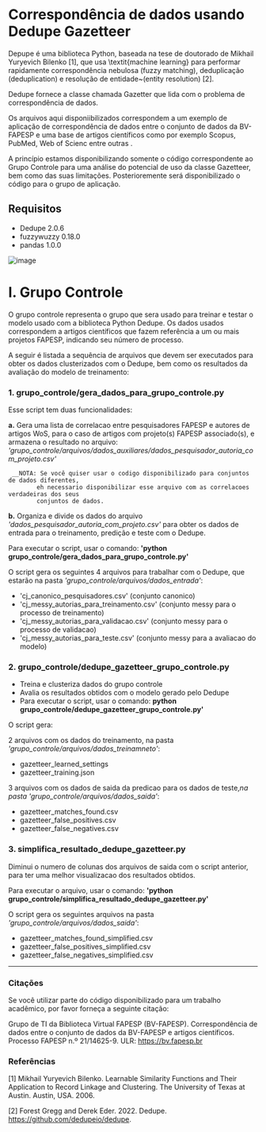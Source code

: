 # Correspondência de dados usando Dedupe Gazetteer

Depupe é uma biblioteca Python, baseada na tese de doutorado de Mikhail Yuryevich Bilenko [1], que usa \textit{machine learning} para performar rapidamente correspondência nebulosa (fuzzy matching), deduplicação (deduplication) e resolução de entidade~(entity resolution) [2].

Dedupe fornece a classe chamada Gazetter que lida com o problema de correspondência de dados.

Os arquivos aqui disponiibilizados correspondem a um exemplo de aplicação de correspondência de dados entre o conjunto de
dados da BV-FAPESP e uma base de artigos científicos como por exemplo Scopus, PubMed, Web of Scienc entre outras .

A princípio estamos disponibilizando somente o código correspondente ao Grupo Controle para uma análise do potencial de uso da classe Gazetteer, bem como das suas limitações. Posterioremente será disponibilizado o código para o grupo de aplicação.


## Requisitos

- Dedupe 2.0.6
- fuzzywuzzy 0.18.0
- pandas 1.0.0


![image](https://user-images.githubusercontent.com/110296380/181920468-aacc0063-81c4-45e0-a8fd-0d897952a00a.png)



# I. Grupo Controle
O grupo controle representa o grupo que sera usado para treinar e testar o modelo usado com a biblioteca Python Dedupe.
Os dados usados correspondem a artigos científicos que fazem referência a um ou mais projetos FAPESP, indicando seu número de processo.

A seguir é listada a sequência de arquivos que devem ser executados para obter os dados clusterizados com o Dedupe, bem como os resultados da avaliação do modelo de treinamento:

### 1. grupo_controle/gera_dados_para_grupo_controle.py

  Esse script tem duas funcionalidades:

  **a.** Gera uma lista de correlacao entre pesquisadores FAPESP e autores de artigos WoS,
   para o caso de artigos com projeto(s) FAPESP associado(s), e armazena o resultado
   no arquivo:
   *'grupo_controle/arquivos/dados_auxiliares/dados_pesquisador_autoria_com_projeto.csv'*

     __NOTA: Se você quiser usar o codigo disponibilizado para conjuntos de dados diferentes,
            eh necessario disponibilizar esse arquivo com as correlacoes verdadeiras dos seus
            conjuntos de dados.

  **b.** Organiza e divide os dados do arquivo *'dados_pesquisador_autoria_com_projeto.csv'*
    para obter os dados de entrada para o treinamento, predição e teste com o Dedupe.

Para executar o script, usar o comando: **'python grupo_controle/gera_dados_para_grupo_controle.py'**

O script gera os seguintes 4 arquivos para trabalhar com o Dedupe, que estarão na pasta *'grupo_controle/arquivos/dados_entrada'*:
- 'cj_canonico_pesquisadores.csv' (conjunto canonico)
- 'cj_messy_autorias_para_treinamento.csv' (conjunto messy para o processo de treinamento)
- 'cj_messy_autorias_para_validacao.csv' (conjunto messy para o processo de validacao)
- 'cj_messy_autorias_para_teste.csv' (conjunto messy para a avaliacao do modelo)


### 2. grupo_controle/dedupe_gazetteer_grupo_controle.py

- Treina e clusteriza dados do grupo controle
- Avalia os resultados obtidos com o modelo gerado pelo Dedupe
- Para executar o script, usar o comando:
**python grupo_controle/dedupe_gazetteer_grupo_controle.py'**

O script gera:
  
2 arquivos com os dados do treinamento, na pasta *'grupo_controle/arquivos/dados_treinamneto'*:
   - gazetteer_learned_settings
   - gazetteer_training.json

3 arquivos com os dados de saida da predicao para os dados de teste,*na pasta 'grupo_controle/arquivos/dados_saida'*:
   - gazetteer_matches_found.csv
   - gazetteer_false_positives.csv
   - gazetteer_false_negatives.csv

### 3. simplifica_resultado_dedupe_gazetteer.py
Diminui o numero de colunas dos arquivos de saida com o script anterior, para ter uma melhor visualizacao dos resultados obtidos.

Para executar o arquivo, usar o comando: **'python grupo_controle/simplifica_resultado_dedupe_gazetteer.py'**

O script gera os seguintes arquivos na pasta *'grupo_controle/arquivos/dados_saida'*:
- gazetteer_matches_found_simplified.csv
- gazetteer_false_positives_simplified.csv
- gazetteer_false_negatives_simplified.csv

--------------------------------------------------------------------------------

### Citações

Se você utilizar parte do código disponibilizado para um trabalho acadêmico, por favor forneça a seguinte citação:

Grupo de TI da Biblioteca Virtual FAPESP (BV-FAPESP). Correspondência de dados entre o conjunto de dados da BV-FAPESP e artigos científicos. Processo FAPESP n.º 21/14625-9. ULR: https://bv.fapesp.br

### Referências

[1] Mikhail Yuryevich Bilenko. Learnable Similarity Functions and Their Application to Record Linkage and Clustering. The University of Texas at Austin. Austin, USA. 2006.

[2] Forest Gregg and Derek Eder. 2022. Dedupe. https://github.com/dedupeio/dedupe.

